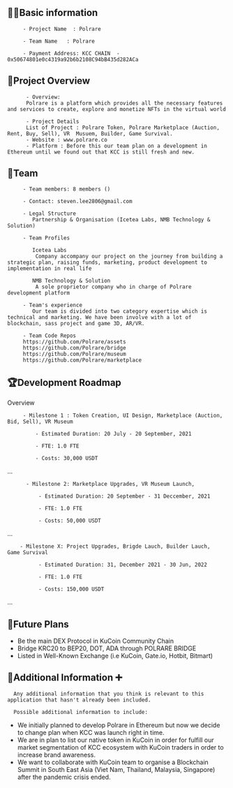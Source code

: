 ## 🧑‍💻Basic information

         - Project Name  : Polrare

         - Team Name   : Polrare

         - Payment Address: KCC CHAIN  - 0x50674801e0c4319a92b6b2108C94bB435d282ACa

## 🎯Project Overview

          - Overview:
          Polrare is a platform which provides all the necessary features and services to create, explore and monetize NFTs in the virtual world

          - Project Details
          List of Project : Polrare Token, Polrare Marketplace (Auction, Rent, Buy, Sell), VR  Musuem, Builder, Game Survival.
          - Website : www.polrare.co
          - Platform : Before this our team plan on a development in Ethereum until we found out that KCC is still fresh and new.

## 👥Team

         - Team members: 8 members ()

         - Contact: steven.lee2806@gmail.com

         - Legal Structure
            Partnership & Organisation (Icetea Labs, NMB Technology & Solution)

         - Team Profiles

            Icetea Labs
             Company accompany our project on the journey from building a strategic plan, raising funds, marketing, product development to implementation in real life

            NMB Technology & Solution
             A sole proprietor company who in charge of Polrare development platform

         - Team's experience
            Our team is divided into two category expertise which is technical and marketing. We have been involve with a lot of blockchain, sass project and game 3D, AR/VR.

         - Team Code Repos
         https://github.com/Polrare/assets
         https://github.com/Polrare/bridge
         https://github.com/Polrare/museum
         https://github.com/Polrare/marketplace

## 🏆Development Roadmap

Overview

         - Milestone 1 : Token Creation, UI Design, Marketplace (Auction, Bid, Sell), VR Museum

             - Estimated Duration: 20 July - 20 September, 2021

             - FTE: 1.0 FTE

             - Costs: 30,000 USDT

...

          - Milestone 2: Marketplace Upgrades, VR Museum Launch, 

              - Estimated Duration: 20 September - 31 Deccember, 2021

              - FTE: 1.0 FTE

              - Costs: 50,000 USDT

...

        - Milestone X: Project Upgrades, Brigde Lauch, Builder Lauch,  Game Survival

              - Estimated Duration: 31, December 2021 - 30 Jun, 2022

              - FTE: 1.0 FTE

              - Costs: 150,000 USDT

...

## 📡Future Plans

- Be the main DEX Protocol in KuCoin Community Chain
- Bridge KRC20 to BEP20, DOT, ADA through POLRARE BRIDGE
- Listed in Well-Known Exchange (i.e KuCoin, Gate.io, Hotbit, Bitmart)

## 🙋Additional Information ➕

      Any additional information that you think is relevant to this application that hasn't already been included.

      Possible additional information to include:

- We initially planned to develop Polrare in Ethereum but now we decide to change plan when KCC was launch right in time.
- We are in plan to list our native token in KuCoin in order for fulfill our market segmentation of KCC ecosystem with
  KuCoin traders in order to increase brand awareness.
- We want to collaborate with KuCoin team to organise a Blockchain Summit in South East Asia (Viet Nam, Thailand, Malaysia, Singapore) after the pandemic crisis ended.
